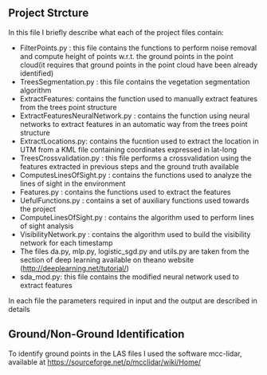 ##  Project Strcture

In this file I briefly describe what each of the project files contain:
* FilterPoints.py : this file contains the functions to perform noise removal and compute height   of points w.r.t. the ground points in the point cloud(it requires that ground points in the       point cloud have been already identified)
* TreesSegmentation.py : this file contains the vegetation segmentation algorithm
* ExtractFeatures: contains the function used to manually extract features from the trees point     structure
* ExtractFeaturesNeuralNetwork.py : contains the function using neural networks to extract         features in an automatic way from the trees point structure
* ExtractLocations.py: contains the fucntion used to extract the location in UTM from a KML file   containing coordinates expressed in lat-long
* TreesCrossvalidation.py : this file performs a crossvalidation using the features extracted in   previous steps and the ground truth available
* ComputesLinesOfSight.py : contains the functions used to analyze the lines of sight in the       environment
* Features.py : contains the functions used to extract the features
* UefulFunctions.py : contains a set of auxiliary functions used towards the project
* ComputeLinesOfSight.py : contains the algorithm used to perform lines of sight analysis
* VisibilityNetwork.py : contains the algorithm used to build the visibility network for each timestamp
* The files da.py, mlp.py, logistic_sgd.py and utils.py are taken from the section of deep         learning available on theano website (http://deeplearning.net/tutorial/)
* sda_mod.py: this file contains the modified neural network used to extract features
    
In each file the parameters required in input and the output are described in details
    
## Ground/Non-Ground Identification
    
To identify ground points in the LAS files I used the software mcc-lidar, available at https://sourceforge.net/p/mcclidar/wiki/Home/
